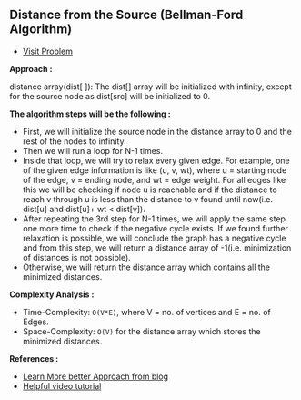 ## Distance from the Source (Bellman-Ford Algorithm)

-   [Visit Problem](https://practice.geeksforgeeks.org/problems/distance-from-the-source-bellman-ford-algorithm/1)

**Approach :**<br/>

distance array(dist[ ]): The dist[] array will be initialized with infinity, except for the source node as dist[src] will be initialized to 0.<br/>

**The algorithm steps will be the following :** <br/>

-   First, we will initialize the source node in the distance array to 0 and the rest of the nodes to infinity.
-   Then we will run a loop for N-1 times.
-   Inside that loop, we will try to relax every given edge.
    For example, one of the given edge information is like (u, v, wt), where u = starting node of the edge, v = ending node, and wt = edge weight. For all edges like this we will be checking if node u is reachable and if the distance to reach v through u is less than the distance to v found until now(i.e. dist[u] and dist[u]+ wt < dist[v]).
-   After repeating the 3rd step for N-1 times, we will apply the same step one more time to check if the negative cycle exists. If we found further relaxation is possible, we will conclude the graph has a negative cycle and from this step, we will return a distance array of -1(i.e. minimization of distances is not possible).
-   Otherwise, we will return the distance array which contains all the minimized distances.

**Complexity Analysis :**<br/>

-   Time-Complexity: `O(V*E)`, where V = no. of vertices and E = no. of Edges.
-   Space-Complexity: `O(V)` for the distance array which stores the minimized distances.

**References :**<br/>

-   [Learn More better Approach from blog](https://takeuforward.org/data-structure/bellman-ford-algorithm-g-41/)
-   [Helpful video tutorial](https://www.youtube.com/watch?v=0vVofAhAYjc&list=PLgUwDviBIf0oE3gA41TKO2H5bHpPd7fzn&index=41)
